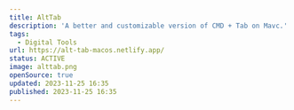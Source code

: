 ```yaml
---
title: AltTab
description: 'A better and customizable version of CMD + Tab on Mavc.'
tags:
  - Digital Tools
url: https://alt-tab-macos.netlify.app/
status: ACTIVE
image: alttab.png
openSource: true
updated: 2023-11-25 16:35
published: 2023-11-25 16:35
---
```

